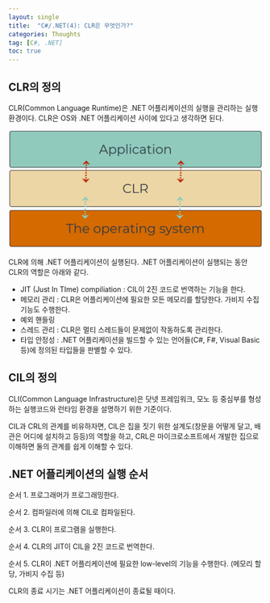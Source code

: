 ```yaml
---
layout: single
title:  "C#/.NET(4): CLR은 무엇인가?"
categories: Thoughts
tag: [C#, .NET]
toc: true
---
```


## CLR의 정의

CLR(Common Language Runtime)은 .NET 어플리케이션의 실행을 관리하는 실행환경이다.  CLR은 OS와 .NET 어플리케이션 사이에 있다고 생각하면 된다.



![image-20220629193209151](/assets/img/image-20220629193209151.png)



CLR에 의해 .NET 어플리케이션이 실행된다. .NET 어플리케이션이 실행되는 동안 CLR의 역할은 아래와 같다.

- JIT (Just In TIme) compiliation : CIL이 2진 코드로 번역하는 기능을 한다. 
- 메모리 관리 : CLR은 어플리케이션에 필요한 모든 메모리를 할당한다. 가비지 수집 기능도 수행한다.
- 예외 핸들링
- 스레드 관리 : CLR은 멀티 스레드들이 문제없이 작동하도록 관리한다.
- 타입 안정성 : .NET 어플리케이션을 빌드할 수 있는 언어들(C#, F#, Visual Basic 등)에 정의된 타입들을 판별할 수 있다. 



## CIL의 정의

CLI(Common Language Infrastructure)은 닷넷 프레임워크, 모노 등 중심부를 형성하는 실행코드와 런타임 환경을 설명하기 위한 기준이다.

CIL과 CRL의 관계를 비유하자면, CIL은 집을 짓기 위한 설계도(창문을 어떻게 달고, 배관은 어디에 설치하고 등등)의 역할을 하고, CRL은 마이크로소프트에서 개발한 집으로 이해하면 둘의 관계를 쉽게 이해할 수 있다.



## .NET 어플리케이션의 실행 순서

순서 1. 프로그래머가 프로그래밍한다.

순서 2. 컴파일러에 의해 CIL로 컴파일된다.

순서 3. CLR이 프로그램을 실행한다.

순서 4. CLR의 JIT이 CIL을 2진 코드로 번역한다.

순서 5. CLR이 .NET 어플리케이션에 필요한 low-level의 기능을 수행한다. (메모리 할당, 가비지 수집 등)



CLR의 종료 시기는 .NET 어플리케이션이 종료될 때이다.
